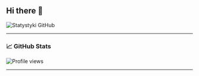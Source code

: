 ## Hi there 👋

![Statystyki GitHub](https://github-readme-stats.vercel.app/api?username=wojciechwelfle&show_icons=true&theme=github_dark)

---

### 📈 GitHub Stats
![Profile views](https://komarev.com/ghpvc/?username=wojciechwelfle&color=blue)

---
